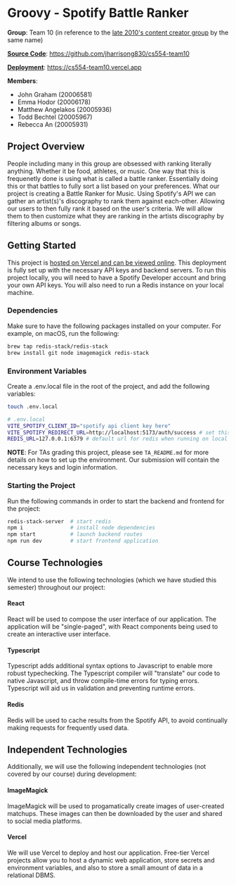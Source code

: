 # Groovy - Spotify Battle Ranker

**Group**: Team 10 (in reference to the [late 2010's content creator group](https://en.wikipedia.org/wiki/Jake_Paul#2017%E2%80%932019:_Music,_business,_and_Team_10) by the same name)

**[Source Code](https://github.com/jharrisong830/cs554-team10)**: https://github.com/jharrisong830/cs554-team10

**[Deployment](https://cs554-team10.vercel.app)**: https://cs554-team10.vercel.app

**Members**:
- John Graham (20006581)
- Emma Hodor (20006178)
- Matthew Angelakos (20005936)
- Todd Bechtel (20005967)
- Rebecca An (20005931)

## Project Overview

People including many in this group are obsessed with ranking literally anything. Whether it be food, athletes, or music. One way that this is frequenetly done is using what is called a battle ranker. Essentially doing this or that battles to fully sort a list based on your preferences. What our project is creating a Battle Ranker for Music. Using Spotify's API we can gather an artist(s)'s discography to rank them against each-other. Allowing our users to then fully rank it based on the user's criteria. We will allow them to then customize what they are ranking in the artists discography by filtering albums or songs.

## Getting Started

This project is [hosted on Vercel and can be viewed online](https://cs554-team10.vercel.app). This deployment is fully set up with the necessary API keys and backend servers. To run this project locally, you will need to have a Spotify Developer account and bring your own API keys. You will also need to run a Redis instance on your local machine.

### Dependencies
Make sure to have the following packages installed on your computer. For example, on macOS, run the following:

```sh
brew tap redis-stack/redis-stack
brew install git node imagemagick redis-stack
```

### Environment Variables
Create a .env.local file in the root of the project, and add the following variables:

```sh
touch .env.local

# .env.local
VITE_SPOTIFY_CLIENT_ID="spotify api client key here"
VITE_SPOTIFY_REDIRECT_URL=http://localhost:5173/auth/success # set this on local
REDIS_URL=127.0.0.1:6379 # default url for redis when running on local
```

**NOTE**: For TAs grading this project, please see `TA_README.md` for more details on how to set up the environment. Our submission will contain the necessary keys and login information.

### Starting the Project
Run the following commands in order to start the backend and frontend for the project:

```sh
redis-stack-server  # start redis
npm i               # install node dependencies
npm start           # launch backend routes
npm run dev         # start frontend application
```


## Course Technologies

We intend to use the following technologies (which we have studied this semester) throughout our project:


#### React

React will be used to compose the user interface of our application. The application will be "single-paged", with React components being used to create an interactive user interface.


#### Typescript

Typescript adds additional syntax options to Javascript to enable more robust typechecking. The Typescript compiler will "translate" our code to native Javascript, and throw compile-time errors for typing errors. Typescript will aid us in validation and preventing runtime errors.


#### Redis

Redis will be used to cache results from the Spotify API, to avoid continually making requests for frequently used data.


## Independent Technologies

Additionally, we will use the following independent technologies (not covered by our course) during development:


#### ImageMagick

ImageMagick will be used to progamatically create images of user-created matchups. These images can then be downloaded by the user and shared to social media platforms.


#### Vercel

We will use Vercel to deploy and host our application. Free-tier Vercel projects allow you to host a dynamic web application, store secrets and environment variables, and also to store a small amount of data in a relational DBMS.
